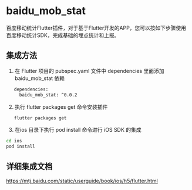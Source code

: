 # baidu_mob_stat

百度移动统计Flutter插件，对于基于Flutter开发的APP，您可以按如下步骤使用百度移动统计SDK，完成基础的埋点统计和上报。

## 集成方法
1. 在 Flutter 项目的 pubspec.yaml 文件中 dependencies 里面添加 baidu_mob_stat 依赖

 ```bash
 	dependencies:
  	  baidu_mob_stat: ^0.0.2
 ```

2. 执行 flutter packages get 命令安装插件
 ```bash
 	flutter packages get
 ```

3. 在ios 目录下执行 pod install 命令进行 iOS SDK 的集成

  ```bash
  cd ios
  pod install
  ```
  
## 详细集成文档
https://mtj.baidu.com/static/userguide/book/ios/h5/flutter.html

